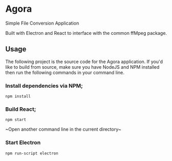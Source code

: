 # Agora
Simple File Conversion Application

Built with Electron and React to interface with the common ffMpeg package.

## Usage
The following project is the source code for the Agora application. If you'd like to build from source, make sure you have NodeJS and NPM installed then run the following commands in your command line.

### Install dependencies via NPM;
```
npm install
```

### Build React;
```
npm start
```

~Open another command line in the current directory~

### Start Electron
```
npm run-script electron
``` 